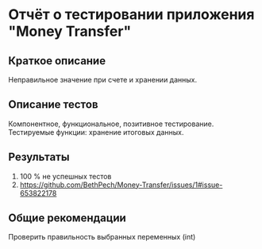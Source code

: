 # Отчёт о тестировании приложения "Money Transfer"

## Краткое описание

Неправильное значение при счете и хранении данных.

## Описание тестов

Компонентное, функциональное, позитивное тестирование. Тестируемые функции: хранение итоговых данных.

## Результаты

1. 100 % не успешных тестов
2. https://github.com/BethPech/Money-Transfer/issues/1#issue-653822178

## Общие рекомендации

Проверить правильность выбранных переменных (int)